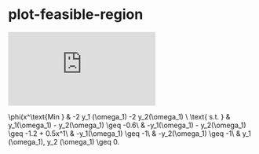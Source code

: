 # plot-feasible-region

![equation](http://www.sciweavers.org/tex2img.php?eq=1%2Bsin%28mc%5E2%29&bc=White&fc=Black&im=jpg&fs=12&ff=arev&edit=)



\phi(x^\text{Min } & -2 y_1 (\omega_1) -2 y_2(\omega_1) \\
\text{ s.t. } 
& y_1(\omega_1) - y_2(\omega_1) \geq -0.6\\
&  -y_1(\omega_1) - y_2(\omega_1) \geq -1.2 + 0.5x^1\\
&  -y_1(\omega_1) \geq -1\\
&  -y_2(\omega_1) \geq -1\\
& y_1 (\omega_1), y_2 (\omega_1) \geq 0.
